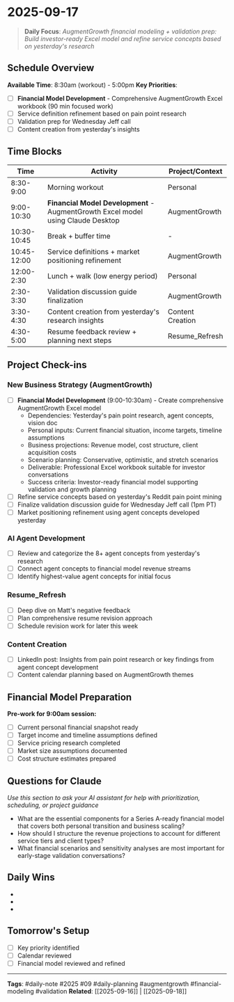 # 2025-09-17

> **Daily Focus**: *AugmentGrowth financial modeling + validation prep: Build investor-ready Excel model and refine service concepts based on yesterday's research*

## Schedule Overview
**Available Time**: 8:30am (workout) - 5:00pm
**Key Priorities**:
- [ ] **Financial Model Development** - Comprehensive AugmentGrowth Excel workbook (90 min focused work)
- [ ] Service definition refinement based on pain point research
- [ ] Validation prep for Wednesday Jeff call
- [ ] Content creation from yesterday's insights

## Time Blocks
| Time | Activity | Project/Context |
|------|----------|-----------------|
| 8:30-9:00 | Morning workout | Personal |
| 9:00-10:30 | **Financial Model Development** - AugmentGrowth Excel model using Claude Desktop | AugmentGrowth |
| 10:30-10:45 | Break + buffer time | - |
| 10:45-12:00 | Service definitions + market positioning refinement | AugmentGrowth |
| 12:00-2:30 | Lunch + walk (low energy period) | Personal |
| 2:30-3:30 | Validation discussion guide finalization | AugmentGrowth |
| 3:30-4:30 | Content creation from yesterday's research insights | Content Creation |
| 4:30-5:00 | Resume feedback review + planning next steps | Resume_Refresh |

## Project Check-ins
### New Business Strategy (AugmentGrowth)
- [ ] **Financial Model Development** (9:00-10:30am) - Create comprehensive AugmentGrowth Excel model
  - Dependencies: Yesterday's pain point research, agent concepts, vision doc
  - Personal inputs: Current financial situation, income targets, timeline assumptions
  - Business projections: Revenue model, cost structure, client acquisition costs
  - Scenario planning: Conservative, optimistic, and stretch scenarios
  - Deliverable: Professional Excel workbook suitable for investor conversations
  - Success criteria: Investor-ready financial model supporting validation and growth planning
- [ ] Refine service concepts based on yesterday's Reddit pain point mining
- [ ] Finalize validation discussion guide for Wednesday Jeff call (1pm PT)
- [ ] Market positioning refinement using agent concepts developed yesterday

### AI Agent Development
- [ ] Review and categorize the 8+ agent concepts from yesterday's research
- [ ] Connect agent concepts to financial model revenue streams
- [ ] Identify highest-value agent concepts for initial focus

### Resume_Refresh
- [ ] Deep dive on Matt's negative feedback
- [ ] Plan comprehensive resume revision approach
- [ ] Schedule revision work for later this week

### Content Creation
- [ ] LinkedIn post: Insights from pain point research or key findings from agent concept development
- [ ] Content calendar planning based on AugmentGrowth themes

## Financial Model Preparation
**Pre-work for 9:00am session:**
- [ ] Current personal financial snapshot ready
- [ ] Target income and timeline assumptions defined
- [ ] Service pricing research completed
- [ ] Market size assumptions documented
- [ ] Cost structure estimates prepared

## Questions for Claude
*Use this section to ask your AI assistant for help with prioritization, scheduling, or project guidance*

- What are the essential components for a Series A-ready financial model that covers both personal transition and business scaling?
- How should I structure the revenue projections to account for different service tiers and client types?
- What financial scenarios and sensitivity analyses are most important for early-stage validation conversations?

## Daily Wins
-
-
-

## Tomorrow's Setup
- [ ] Key priority identified
- [ ] Calendar reviewed
- [ ] Financial model reviewed and refined

---
**Tags**: #daily-note #2025 #09 #daily-planning #augmentgrowth #financial-modeling #validation
**Related**: [[2025-09-16]] | [[2025-09-18]]